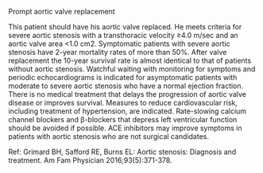 Prompt aortic valve replacement

This patient should have his aortic valve replaced. He meets criteria for severe aortic stenosis with a transthoracic velocity ≥4.0 m/sec and an aortic valve area <1.0 cm2. Symptomatic patients with severe aortic stenosis have 2-year mortality rates of more than 50%. After valve replacement the 10-year survival rate is almost identical to that of patients without aortic stenosis. Watchful waiting with monitoring for symptoms and periodic echocardiograms is indicated for asymptomatic patients with moderate to severe aortic stenosis who have a normal ejection fraction. There is no medical treatment that delays the progression of aortic valve disease or improves survival. Measures to reduce cardiovascular risk, including treatment of hypertension, are indicated. Rate-slowing calcium channel blockers and β-blockers that depress left ventricular function should be avoided if possible. ACE inhibitors may improve symptoms in patients with aortic stenosis who are not surgical candidates.

Ref: Grimard BH, Safford RE, Burns EL: Aortic stenosis: Diagnosis and treatment. Am Fam Physician 2016;93(5):371-378.